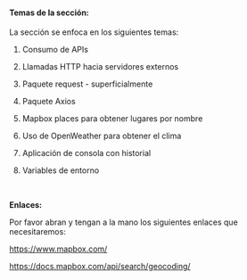 <h4>Temas de la sección:</h4><p>La sección se enfoca en los siguientes temas:</p><ol><li><p>Consumo de APIs</p></li><li><p>Llamadas HTTP hacia servidores externos</p></li><li><p>Paquete request - superficialmente</p></li><li><p>Paquete Axios</p></li><li><p>Mapbox places para obtener lugares por nombre</p></li><li><p>Uso de OpenWeather para obtener el clima</p></li><li><p>Aplicación de consola con historial</p></li><li><p>Variables de entorno</p></li></ol><p><br></p>

<p><strong>Enlaces:</strong></p><p>Por favor abran y tengan a la mano los siguientes enlaces que necesitaremos:</p><p><a href="https://www.mapbox.com/" rel="noopener noreferrer" target="_blank">https://www.mapbox.com/</a></p><p><a href="https://docs.mapbox.com/api/search/geocoding/" rel="noopener noreferrer" target="_blank">https://docs.mapbox.com/api/search/geocoding/</a></p><p><br></p>
